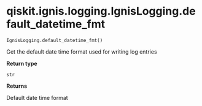 # qiskit.ignis.logging.IgnisLogging.default\_datetime\_fmt

`IgnisLogging.default_datetime_fmt()`

Get the default date time format used for writing log entries

**Return type**

`str`

**Returns**

Default date time format
